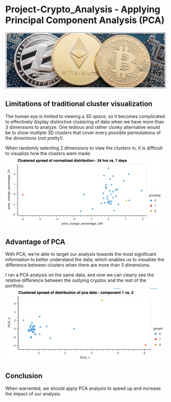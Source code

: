 # Project-Crypto_Analysis - Applying Principal Component Analysis (PCA)
![Logo](Images/crypto_logo.png)

## Limitations of traditional cluster visualization

The human eye is limited to viewing a 3D space, so it becomes complicated to effectively display distinctive clustering of data when we have more than 3 dimensions to analyze. One tedious and rather clunky alternative would be to show multiple 3D clusters that cover every possible permutations of the dimentions (not pretty!).<br>

When randomly selecting 2 dimensions to view the clusters in, it is difficult to visualize how the clusters were made:
![Original](Images/original_cluster.png)

## Advantage of PCA

With PCA, we're able to target our analysis towards the most significant information to better understand the data; which enables us to visualize the difference between clusters when there are more than 3 dimensions.<br>

I ran a PCA analysis on the same data, and now we can clearly see the relative difference between the outlying cryptos and the rest of the portfolio:
![PCA](Images/pca_cluster.png)

## Conclusion

When warrented, we should apply PCA analysis to speed up and increase the impact of our analysis.
